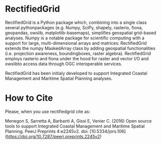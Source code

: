 RectifiedGrid
=============

RectifiedGrid is a Python package which, combining into a single class
several pythonpackages (e.g. Numpy, SciPy, shapely, rasterio, fiona,
geopandas, owslib, matplotlib-basemaps), simplifies geospatial
grid-based analyses. Numpy is a notable package for scientific
computing with a support for large, multi-dimensional
arrays and matrices: RectifiedGrid extends the numpy MaskedArray class
by adding geospatial functionalities (i.e. projection awareness,
boundingboxes, raster algebra). RectifiedGrid employs rasterio and
fiona under the hood for raster and vector I/O and owslibto access
data through OGC interoperable services.

RectifiedGrid has been initialy developed to support Integrated
Coastal Management and Maritime Spatial Planning analyses.

How to Cite
===========
Please, when you use rectifiedgrid cite as:

Menegon S, Sarretta A, Barbanti A, Gissi E, Venier C. (2016) Open
source tools to support Integrated Coastal Management and Maritime
Spatial Planning. PeerJ Preprints 4:e2245v2. doi: [10.5334/jors.106]
(https://doi.org/10.7287/peerj.preprints.2245v2)
